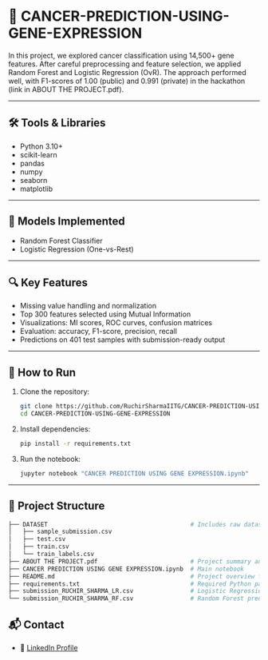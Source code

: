 # 🧬 CANCER-PREDICTION-USING-GENE-EXPRESSION

In this project, we explored cancer classification using 14,500+ gene features. After careful preprocessing and feature selection, we applied Random Forest and Logistic Regression (OvR). 
The approach performed well, with F1-scores of 1.00 (public) and 0.991 (private) in the hackathon (link in ABOUT THE PROJECT.pdf).

---

## 🛠️ Tools & Libraries

- Python 3.10+
- scikit-learn
- pandas
- numpy
- seaborn
- matplotlib

---

## 🧪 Models Implemented

- Random Forest Classifier
- Logistic Regression (One-vs-Rest)

---

## 🔍 Key Features

- Missing value handling and normalization
- Top 300 features selected using Mutual Information
- Visualizations: MI scores, ROC curves, confusion matrices
- Evaluation: accuracy, F1-score, precision, recall
- Predictions on 401 test samples with submission-ready output

---

## 🚀 How to Run

1. Clone the repository:
   ```bash
   git clone https://github.com/RuchirSharmaIITG/CANCER-PREDICTION-USING-GENE-EXPRESSION.git
   cd CANCER-PREDICTION-USING-GENE-EXPRESSION
   ```

2. Install dependencies:
   ```bash
   pip install -r requirements.txt
   ```

3. Run the notebook:
   ```bash
   jupyter notebook "CANCER PREDICTION USING GENE EXPRESSION.ipynb"
   ```

---

## 📁 Project Structure

```bash
├── DATASET                                        # Includes raw dataset files
│   ├── sample_submission.csv
│   ├── test.csv
│   ├── train.csv
│   └── train_labels.csv
├── ABOUT THE PROJECT.pdf                          # Project summary and hackathon link
├── CANCER PREDICTION USING GENE EXPRESSION.ipynb  # Main notebook
├── README.md                                      # Project overview file
├── requirements.txt                               # Required Python packages
├── submission_RUCHIR_SHARMA_LR.csv                # Logistic Regression predictions
└── submission_RUCHIR_SHARMA_RF.csv                # Random Forest predictions
```

## 📬 Contact

- 🔗 [LinkedIn Profile](https://www.linkedin.com/in/ruchir-sharma-243a10337) 
